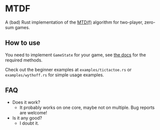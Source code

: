 # MTDF
A (bad) Rust implementation of the [MTD(f)](https://en.wikipedia.org/wiki/MTD(f)) algorithm for two-player, zero-sum games.

## How to use
You need to implement `GameState` for your game, see [the docs](https://docs.rs/mtdf) for the required methods.

Check out the beginner examples at `examples/tictactoe.rs` or `examples/wythoff.rs` for simple usage examples.

##  FAQ
- Does it work?
  - It probably works on one core, maybe not on multiple. Bug reports are welcome!
- Is it any good?
  - I doubt it.
